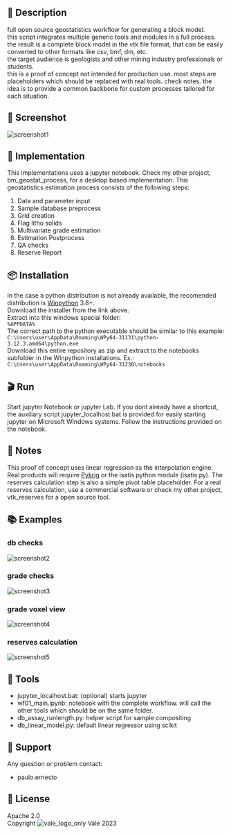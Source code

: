## 📌 Description
full open source geostatistics workflow for generating a block model.  
this script integrates multiple generic tools and modules in a full process.  
the result is a complete block model in the vtk file format, that can be easily converted to other formats like csv, bmf, dm, etc.  
the target audience is geologists and other mining industry professionals or students.  
this is a proof of concept not intended for production use. most steps are placeholders which should be replaced with real tools. check notes.
the idea is to provide a common backbone for custom processes tailored for each situation.
## 📸 Screenshot
![screenshot1](https://github.com/pemn/assets/blob/main/vtk_geostats1.png?raw=true)
## 🧩 Implementation
This implementations uses a jupyter notebook. Check my other project, bm_geostat_process, for a desktop based implementation.
This geostatistics estimation process consists of the following steps:
 1. Data and parameter input
 2. Sample database preprocess
 3. Grid creation
 4. Flag litho solids
 5. Multivariate grade estimation
 6. Estimation Postprocess
 7. QA checks
 8. Reserve Report
## 📦 Installation
In the case a python distribution is not already available, the recomended distribution is [Winpython](https://winpython.github.io/) 3.8+.  
Download the installer from the link above.  
Extract into this windows special folder:  
`%APPDATA%`  
The correct path to the python executable should be similar to this example:  
`C:\Users\user\AppData\Roaming\WPy64-31131\python-3.12.3.amd64\python.exe`  
Download this entire repository as zip and extract to the notebooks subfolder in the Winpython installations. Ex.:  
`C:\Users\user\AppData\Roaming\WPy64-31230\notebooks`

## 🎬 Run
Start jupyter Notebook or jupyter Lab.
If you dont already have a shortcut, the auxiliary script jupyter_localhost.bat is provided for easily starting jupyter on Microsoft Windows systems.
Follow the instructions provided on the notebook.
## 📓 Notes
This proof of concept uses linear regression as the interpolation engine. Real products will require [Pykrig](https://geostat-framework.readthedocs.io/projects/pykrige/en/stable/index.html) or the isatis python module (isatis.py).
The reserves calculation step is also a simple pivot table placeholder. For a real reserves calculation, use a commercial software or check my other project, vtk_reserves for a open source tool.
## 📚 Examples
### db checks
![screenshot2](https://github.com/pemn/assets/blob/main/vtk_geostats2.png?raw=true)
### grade checks
![screenshot3](https://github.com/pemn/assets/blob/main/vtk_geostats3.png?raw=true)
### grade voxel view
![screenshot4](https://github.com/pemn/assets/blob/main/vtk_geostats4.png?raw=true)
### reserves calculation
![screenshot5](https://github.com/pemn/assets/blob/main/vtk_geostats5.png?raw=true)
## 🧰 Tools
 - jupyter_localhost.bat: (optional) starts jupyter
 - wf01_main.ipynb: notebook with the complete workflow. will call the other tools which should be on the same folder.
 - db_assay_runlength.py: helper script for sample compositing
 - db_linear_model.py: default linear regressor using scikit
## 🙋 Support
Any question or problem contact:
 - paulo.ernesto
## 💎 License
Apache 2.0  
Copyright ![vale_logo_only](https://github.com/pemn/assets/blob/main/vale_logo_only_r.svg?raw=true) Vale 2023
